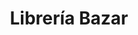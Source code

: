 ---
title: "Librería Bazar"
url: /san-agustin-de-cajas/libreria-bazar/
shop: material de oficina
---